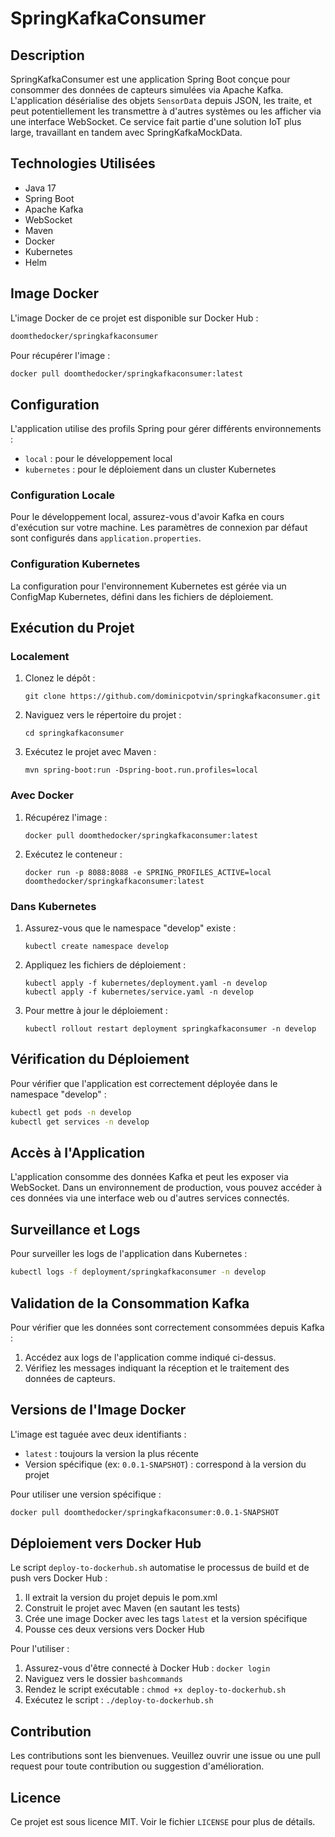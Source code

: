 # SpringKafkaConsumer

## Description

SpringKafkaConsumer est une application Spring Boot conçue pour consommer des données de capteurs simulées via Apache Kafka. L'application désérialise des objets `SensorData` depuis JSON, les traite, et peut potentiellement les transmettre à d'autres systèmes ou les afficher via une interface WebSocket. Ce service fait partie d'une solution IoT plus large, travaillant en tandem avec SpringKafkaMockData.

## Technologies Utilisées

- Java 17
- Spring Boot
- Apache Kafka
- WebSocket
- Maven
- Docker
- Kubernetes
- Helm

## Image Docker

L'image Docker de ce projet est disponible sur Docker Hub :

```bash
doomthedocker/springkafkaconsumer
```

Pour récupérer l'image :

```bash
docker pull doomthedocker/springkafkaconsumer:latest
```

## Configuration

L'application utilise des profils Spring pour gérer différents environnements :

- `local` : pour le développement local
- `kubernetes` : pour le déploiement dans un cluster Kubernetes

### Configuration Locale

Pour le développement local, assurez-vous d'avoir Kafka en cours d'exécution sur votre machine. Les paramètres de connexion par défaut sont configurés dans `application.properties`.

### Configuration Kubernetes

La configuration pour l'environnement Kubernetes est gérée via un ConfigMap Kubernetes, défini dans les fichiers de déploiement.

## Exécution du Projet

### Localement

1. Clonez le dépôt :
   ```
   git clone https://github.com/dominicpotvin/springkafkaconsumer.git
   ```
2. Naviguez vers le répertoire du projet :
   ```
   cd springkafkaconsumer
   ```
3. Exécutez le projet avec Maven :
   ```
   mvn spring-boot:run -Dspring-boot.run.profiles=local
   ```

### Avec Docker

1. Récupérez l'image :
   ```
   docker pull doomthedocker/springkafkaconsumer:latest
   ```
2. Exécutez le conteneur :
   ```
   docker run -p 8088:8088 -e SPRING_PROFILES_ACTIVE=local doomthedocker/springkafkaconsumer:latest
   ```

### Dans Kubernetes

1. Assurez-vous que le namespace "develop" existe :
   ```
   kubectl create namespace develop
   ```

2. Appliquez les fichiers de déploiement :
   ```
   kubectl apply -f kubernetes/deployment.yaml -n develop
   kubectl apply -f kubernetes/service.yaml -n develop
   ```

3. Pour mettre à jour le déploiement :
   ```
   kubectl rollout restart deployment springkafkaconsumer -n develop
   ```

## Vérification du Déploiement

Pour vérifier que l'application est correctement déployée dans le namespace "develop" :

```bash
kubectl get pods -n develop
kubectl get services -n develop
```

## Accès à l'Application

L'application consomme des données Kafka et peut les exposer via WebSocket. Dans un environnement de production, vous pouvez accéder à ces données via une interface web ou d'autres services connectés.

## Surveillance et Logs

Pour surveiller les logs de l'application dans Kubernetes :

```bash
kubectl logs -f deployment/springkafkaconsumer -n develop
```

## Validation de la Consommation Kafka

Pour vérifier que les données sont correctement consommées depuis Kafka :

1. Accédez aux logs de l'application comme indiqué ci-dessus.
2. Vérifiez les messages indiquant la réception et le traitement des données de capteurs.

## Versions de l'Image Docker

L'image est taguée avec deux identifiants :
- `latest` : toujours la version la plus récente
- Version spécifique (ex: `0.0.1-SNAPSHOT`) : correspond à la version du projet

Pour utiliser une version spécifique :
```bash
docker pull doomthedocker/springkafkaconsumer:0.0.1-SNAPSHOT
```

## Déploiement vers Docker Hub

Le script `deploy-to-dockerhub.sh` automatise le processus de build et de push vers Docker Hub :

1. Il extrait la version du projet depuis le pom.xml
2. Construit le projet avec Maven (en sautant les tests)
3. Crée une image Docker avec les tags `latest` et la version spécifique
4. Pousse ces deux versions vers Docker Hub

Pour l'utiliser :
1. Assurez-vous d'être connecté à Docker Hub : `docker login`
2. Naviguez vers le dossier `bashcommands`
3. Rendez le script exécutable : `chmod +x deploy-to-dockerhub.sh`
4. Exécutez le script : `./deploy-to-dockerhub.sh`

## Contribution

Les contributions sont les bienvenues. Veuillez ouvrir une issue ou une pull request pour toute contribution ou suggestion d'amélioration.

## Licence

Ce projet est sous licence MIT. Voir le fichier `LICENSE` pour plus de détails.